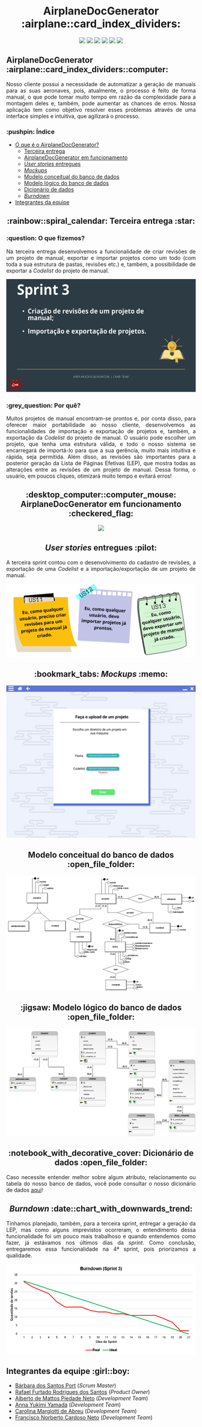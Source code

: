<html>
       <head></head>
       <body>
              <h1 align="center">AirplaneDocGenerator :airplane::card_index_dividers:</h1>
              <p align="center">
                     <img src="https://img.shields.io/badge/Electron-2B2E3A?style=for-the-badge&logo=electron&logoColor=9FEAF9">
                     <img src="https://img.shields.io/badge/React-20232A?style=for-the-badge&logo=react&logoColor=61DAFB">
                     <img src="https://img.shields.io/badge/HTML-239120?style=for-the-badge&logo=html5&logoColor=white">
                     <img src="https://img.shields.io/badge/Tailwind_CSS-38B2AC?style=for-the-badge&logo=tailwind-css&logoColor=white">
                     <img src="https://img.shields.io/badge/Spring_Boot-F2F4F9?style=for-the-badge&logo=spring-boot">
                     <img src="https://img.shields.io/badge/PostgreSQL-316192?style=for-the-badge&logo=postgresql&logoColor=white">
              </p>
              <section id="introducao">
                     <h2>AirplaneDocGenerator :airplane::card_index_dividers::computer:</h2>
                     <p align="justify">Nosso cliente possui a necessidade de automatizar a geração de manuais para as suas aeronaves, pois, atualmente, o processo é feito de forma manual, o que pode tomar muito tempo em razão da complexidade para a montagem deles e, também, pode aumentar as chances de erros. Nossa aplicação tem como objetivo resolver esses problemas através de uma interface simples e intuitiva, que agilizará o processo.</p>
              </section>
              <h3>:pushpin: Índice</h3>
              <ul>
                     <li><a href="#introducao">O que é o AirplaneDocGenerator?</a>
                     <ul>
                            <li><a href="#entrega">Terceira entrega</a>
                            <li><a href="#funcionamento">AirplaneDocGenerator em funcionamento</a>
                            <li><a href="#backlogEntrega"><i>User stories</i> entregues</a>
                            <li><a href="#mockups"><i>Mockups</i></a>
                            <li><a href="#banco-conceitual">Modelo conceitual do banco de dados</a>
                            <li><a href="#banco-logico">Modelo lógico do banco de dados</a>
                            <li><a href="#banco-dic-dados">Dicionário de dados</a>
                            <li><a href="#burndown"><i>Burndown</i></a>
                     </ul>
                     <li><a href="#equipe">Integrantes da equipe</a>
              </ul>
              <section id="entrega">
                     <h2 align="center">:rainbow::spiral_calendar: Terceira entrega :star:</h3>
                     <h3>:question: O que fizemos?</h2>
                     <p align="justify">Na terceira entrega desenvolvemos a funcionalidade de criar revisões de um projeto de manual, exportar e importar projetos como um todo (com toda a sua estrutura de pastas, revisões etc.) e, também, a possibilidade de exportar a <i>Codelist</i> do projeto de manual.</p>
                     <img src="https://raw.githubusercontent.com/Syank/AirplaneDocGenerator/main/doc/cards/sprint%203/card03.png" width="550px" height="300px">
                     <h3>:grey_question: Por quê?</h2>
                     <p align="justify">Muitos projetos de manual encontram-se prontos e, por conta disso, para oferecer maior portabilidade ao nosso cliente, desenvolvemos as funcionalidades de importação e exportação de projetos e, também, a exportação da <i>Codelist</i> do projeto de manual. O usuário pode escolher um projeto, que tenha uma estrutura válida, e todo o nosso sistema se encarregará de importá-lo para que a sua gerência, muito mais intuitiva e rápida, seja permitida. Além disso, as revisões são importantes para a posterior geração da Lista de Páginas Efetivas (LEP), que mostra todas as alterações entre as revisões de um projeto de manual. Dessa forma, o usuário, em poucos cliques, otimizará muito tempo e evitará erros!</p>
              </section>
              <section id="funcionamento">
                     <h2 align="center">:desktop_computer::computer_mouse: AirplaneDocGenerator em funcionamento :checkered_flag:</h3>
                     <p align="center">
                            <img src="https://github.com/Syank/AirplaneDocGenerator/blob/documentation/doc/gifs/sprint3/Apresenta%C3%A7%C3%A3o%20Sprint%203%20GIF.gif">
                     </p>
              </section>
              <section id="backlogEntrega">
                     <h2 align="center"><i>User stories</i> entregues :pilot:</h3>
                     <p align="justify">A terceira sprint contou com o desenvolvimento do cadastro de revisões, a exportação de uma <i>Codelist</i> e a importação/exportação de um projeto de manual.</p>
                     <img src="https://raw.githubusercontent.com/Syank/AirplaneDocGenerator/main/doc/backlog/sprint%203/Sprint%203%20cropped.png">
              </section>
              <section id="mockups">
                     <h2 align="center">:bookmark_tabs: <i>Mockups</i> :memo:</h3>
                     <img src="https://raw.githubusercontent.com/Syank/AirplaneDocGenerator/main/doc/mockups/sprint%203/UploadProjeto.png">
              </section>
              <section id="banco-conceitual">
                     <h2 align="center">Modelo conceitual do banco de dados :open_file_folder:</h3>
                     <img src="https://raw.githubusercontent.com/Syank/AirplaneDocGenerator/main/doc/database/sprint%203/conceitual/conceitual.png">
              </section>
              <section id="banco-logico">
                     <h2 align="center">:jigsaw: Modelo lógico do banco de dados :open_file_folder:</h3>
                     <img src="https://raw.githubusercontent.com/Syank/AirplaneDocGenerator/main/doc/database/sprint%203/logico/logico.png">
              </section>
              <section id="banco-dic-dados">
                     <h2 align="center">:notebook_with_decorative_cover: Dicionário de dados :open_file_folder:</h3>
                     <p align="justify">Caso necessite entender melhor sobre algum atributo, relacionamento ou tabela do nosso banco de dados, você pode consultar o nosso dicionário de dados <a href="https://github.com/Syank/AirplaneDocGenerator/blob/main/doc/database/sprint%203/dicionario/dicion%C3%A1rio%20de%20dados.pdf">aqui</a>!</p>
              </section>
              <section id="burndown">
                     <h2 align="center"><i>Burndown</i> :date::chart_with_downwards_trend:</h3>
                     <p align="justify">Tínhamos planejado, também, para a terceira sprint, entregar a geração da LEP, mas como alguns imprevistos ocorreram, o entendimento dessa funcionalidade foi um pouco mais trabalhoso e quando entendemos como fazer, já estávamos nos últimos dias da <i>sprint</i>. Como conclusão, entregaremos essa funcionalidade na 4ª sprint, pois priorizamos a qualidade.</p>
		     <p align="center"><img src="https://raw.githubusercontent.com/Syank/AirplaneDocGenerator/main/doc/burndown/sprint%203/burndown-s3.png"></p>
              </section>
              <section id="equipe">
                     <h2>Integrantes da equipe :girl::boy:</h2>
                     <ul>
                            <li><a href="https://www.linkedin.com/in/b%C3%A1rbara-port-402158198/">Bárbara dos Santos Port</a> (<i>Scrum Master</i>)
                            <li><a href="https://www.linkedin.com/in/rafael-furtado-613a9712a/">Rafael Furtado Rodrigues dos Santos</a> (<i>Product Owner</i>)
                            <li><a href="https://www.linkedin.com/in/alberto-de-mattos-piedade-neto-2b758035/">Alberto de Mattos Piedade Neto</a> (<i>Development Team</i>)
			    <li><a href="https://www.linkedin.com/in/anna-yukimi-yamada-6ba23b149/">Anna Yukimi Yamada</a> (<i>Development Team</i>)
                            <li><a href="https://www.linkedin.com/in/carolina-margiotti-703897193/">Carolina Margiotti de Abreu</a> (<i>Development Team</i>)
                            <li><a href="https://www.linkedin.com/in/francisco-cardoso-1954651b2/">Francisco Norberto Cardoso Neto</a> (<i>Development Team</i>)
                     </ul>
              </section>
       </body>
</html>
